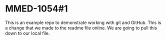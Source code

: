 # MMED-1054#1
This is an example repo to demonstrate working with git and GitHub.
This is a change that we made to the readme file online. We are going to pull this down to our local file.
